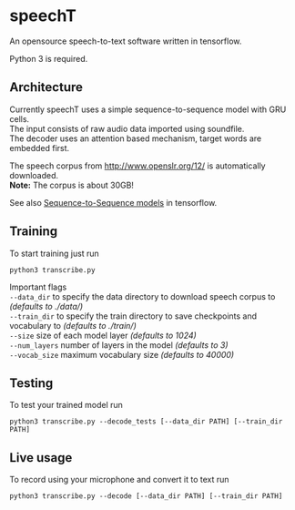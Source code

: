 # speechT
An opensource speech-to-text software written in tensorflow.

Python 3 is required.

## Architecture
Currently speechT uses a simple sequence-to-sequence model with GRU cells.  
The input consists of raw audio data imported using soundfile.  
The decoder uses an attention based mechanism, target words are embedded first.  

The speech corpus from http://www.openslr.org/12/ is automatically downloaded.  
**Note:** The corpus is about 30GB!

See also [Sequence-to-Sequence models](https://www.tensorflow.org/versions/r0.11/tutorials/seq2seq/index.html) in tensorflow.

## Training
To start training just run
```
python3 transcribe.py
```

Important flags  
`--data_dir` to specify the data directory to download speech corpus to *(defaults to ./data/)*  
`--train_dir` to specify the train directory to save checkpoints and vocabulary to *(defaults to ./train/)*  
`--size` size of each model layer *(defaults to 1024)*  
`--num_layers` number of layers in the model *(defaults to 3)*  
`--vocab_size` maximum vocabulary size *(defaults to 40000)*  

## Testing
To test your trained model run
```
python3 transcribe.py --decode_tests [--data_dir PATH] [--train_dir PATH]
```

## Live usage
To record using your microphone and convert it to text run
```
python3 transcribe.py --decode [--data_dir PATH] [--train_dir PATH]
```
